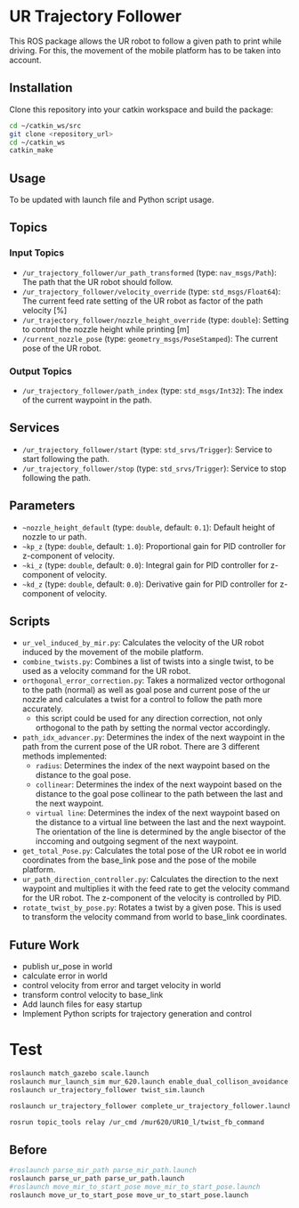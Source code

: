 # UR Trajectory Follower

This ROS package allows the UR robot to follow a given path to print while driving. For this, the movement of the mobile platform has to be taken into account.


## Installation
Clone this repository into your catkin workspace and build the package:
```sh
cd ~/catkin_ws/src
git clone <repository_url>
cd ~/catkin_ws
catkin_make
```

## Usage
To be updated with launch file and Python script usage.

## Topics

### Input Topics
- `/ur_trajectory_follower/ur_path_transformed` (type: `nav_msgs/Path`): The path that the UR robot should follow.
- `/ur_trajectory_follower/velocity_override` (type: `std_msgs/Float64`): The current feed rate setting of the UR robot as factor of the path velocity [%]
- `/ur_trajectory_follower/nozzle_height_override` (type: `double`): Setting to control the nozzle height while printing [m]
- `/current_nozzle_pose` (type: `geometry_msgs/PoseStamped`): The current pose of the UR robot.

### Output Topics
- `/ur_trajectory_follower/path_index` (type: `std_msgs/Int32`): The index of the current waypoint in the path.

## Services
- `/ur_trajectory_follower/start` (type: `std_srvs/Trigger`): Service to start following the path.
- `/ur_trajectory_follower/stop` (type: `std_srvs/Trigger`): Service to stop following the path.

## Parameters
- `~nozzle_height_default` (type: `double`, default: `0.1`): Default height of nozzle to ur path.
- `~kp_z` (type: `double`, default: `1.0`): Proportional gain for PID controller for z-component of velocity.
- `~ki_z` (type: `double`, default: `0.0`): Integral gain for PID controller for z-component of velocity.
- `~kd_z` (type: `double`, default: `0.0`): Derivative gain for PID controller for z-component of velocity.


## Scripts
- `ur_vel_induced_by_mir.py`: Calculates the velocity of the UR robot induced by the movement of the mobile platform.
- `combine_twists.py`: Combines a list of twists into a single twist, to be used as a velocity command for the UR robot.
- `orthogonal_error_correction.py`: Takes a normalized vector orthogonal to the path (normal) as well as goal pose and current pose of the ur nozzle and calculates a twist for a control to follow the path more accurately.
    - this script could be used for any direction correction, not only orthogonal to the path by setting the normal vector accordingly.
- `path_idx_advancer.py`: Determines the index of the next waypoint in the path from the current pose of the UR robot. There are 3 different methods implemented:
    - `radius`: Determines the index of the next waypoint based on the distance to the goal pose.
    - `collinear`: Determines the index of the next waypoint based on the distance to the goal pose collinear to the path between the last and the next waypoint.
    - `virtual line`: Determines the index of the next waypoint based on the distance to a virtual line between the last and the next waypoint. The orientation of the line is determined by the angle bisector of the inccoming and outgoing segment of the next waypoint.
- `get_total_Pose.py`: Calculates the total pose of the UR robot ee in world coordinates from the base_link pose and the pose of the mobile platform.
- `ur_path_direction_controller.py`: Calculates the direction to the next waypoint and multiplies it with the feed rate to get the velocity command for the UR robot. The z-component of the velocity is controlled by PID.
- `rotate_twist_by_pose.py`: Rotates a twist by a given pose. This is used to transform the velocity command from world to base_link coordinates.

## Future Work
- publish ur_pose in world
- calculate error in world
- control velocity from error and target velocity in world
- transform control velocity to base_link
- Add launch files for easy startup
- Implement Python scripts for trajectory generation and control


# Test
```sh
roslaunch match_gazebo scale.launch
roslaunch mur_launch_sim mur_620.launch enable_dual_collison_avoidance:=false robot_x:=51.61532 robot_y:=39.752500
roslaunch ur_trajectory_follower twist_sim.launch

roslaunch ur_trajectory_follower complete_ur_trajectory_follower.launch

rosrun topic_tools relay /ur_cmd /mur620/UR10_l/twist_fb_command 
```


## Before
```sh
#roslaunch parse_mir_path parse_mir_path.launch
roslaunch parse_ur_path parse_ur_path.launch
#roslaunch move_mir_to_start_pose move_mir_to_start_pose.launch
roslaunch move_ur_to_start_pose move_ur_to_start_pose.launch
```